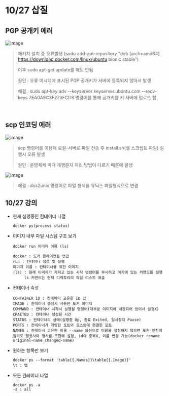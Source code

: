 # 10/27 삽질

## PGP 공개키 에러

![image](https://user-images.githubusercontent.com/22046757/97255120-468e1180-1853-11eb-8c19-22fdbe4011dc.png)

> 패키지 설치 중 오류발생 (sudo add-apt-repository "deb [arch=amd64] https://download.docker.com/linux/ubuntu bionic stable")
>
> 이후 sudo apt-get update를 해도 안됨
>
> 원인 : 오류 메시지에 표시된 PGP 공개키가 서버에 등록되지 않아서 발생
>
> 해결 : sudo apt-key adv --keyserver keyserver.ubuntu.com --recv-keys 7EA0A9C3F273FCD8 명령어를 통해 공개키를 키 서버에 업로드 함.

<br>

## scp 인코딩 에러

![image](https://user-images.githubusercontent.com/22046757/97256484-77237a80-1856-11eb-99d8-100a90fab681.png)

> scp 명령어를 이용해 로컬-서버로 파일 전송 후 install.sh(쉘 스크립트 파일) 실행시 오류 발생
>
> 원인 :  운영체제 마다 개행문자 처리 방법이 다르기 때문에 발생



![image](https://user-images.githubusercontent.com/22046757/97256636-e8fbc400-1856-11eb-91e2-2b9eaceccb28.png)

> 해결 : dos2unix 명령어로 파일 형식을 유닉스 파일형식으로 변경

## 10/27 강의

- 현재 실행중인 컨테이너 나열

  ``` 
  docker ps(process status)
  ```

- 이미지 내부 파일 시스템 구조 보기

  ```
  docker run 이미지 이름 (ls)
  
  docker : 도커 클라이언트 언급
  run : 컨테이너 생성 및 실행
  이미지 이름 : 컨테이너를 위한 이미지
  (ls) : 원래 이미지가 가지고 있는 시작 명령어를 무시하고 여기에 있는 커맨드를 실행
       ls 커맨드는 현재 디렉토리의 파일 리스트 표출
  ```

- 컨테이너 속성

  ```
  CONTAINER ID : 컨테이터 고유한 ID 값
  IMAGE : 컨테이너 생성시 사용한 도커 이미지
  COMMAND : 컨테이너 시작시 실행될 명령어(대부분 이미지에 내장되어 있어서 설정X)
  CRAETED : 컨테이너 생성된 시간
  STATUS : 컨테이너의 상태(실행중 Up, 종료 Exited, 일시정지 Pause)
  PORTS : 컨테이너가 개방한 포트와 호스트에 현결한 포트
  NAMES : 컨테이너 고유한 이름 --name 옵션으로 이름을 설정하지 않으면 도커 엔진이 임의로 형용사와 명사를 조합해 설정, id와 중복X, 이름 변경 가능(docker rename original-name changed-name)
  ```

- 원하는 항목만 보기

  ```
  docker ps --format 'table{{.Names}}\table{{.Image}}'
  \t : 탭
  ```

- 모든 컨테이너 나열

  ```
  docker ps -a
  -a : all
  ```

  
